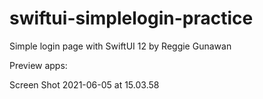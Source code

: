 # swiftui-simplelogin-practice
Simple login page with SwiftUI 12
by Reggie Gunawan

Preview apps:

Screen Shot 2021-06-05 at 15.03.58
